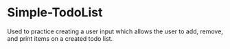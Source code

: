 # Simple-TodoList

Used to practice creating a user input which allows the user to add, remove, and print items on a created todo list.
